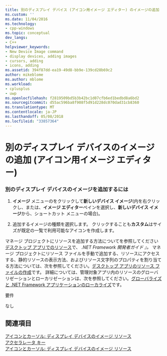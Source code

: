 ```yaml
---
title: 別のディスプレイ デバイス (アイコン用イメージ エディター) のイメージの追加 |Microsoft ドキュメント
ms.custom: ''
ms.date: 11/04/2016
ms.technology:
- cpp-windows
ms.topic: conceptual
dev_langs:
- C++
helpviewer_keywords:
- New Device Image command
- display devices, adding images
- cursors, adding
- icons, adding
ms.assetid: 394f87dd-ea19-49d8-bb9e-139cd28b69c2
author: mikeblome
ms.author: mblome
ms.workload:
- cplusplus
- uwp
ms.openlocfilehash: f2819509bd5b3b42bc1d07cfb6ed1bedbd8a6bd2
ms.sourcegitcommit: d55ac596ba8f908f5d91d228dc070dad31cb8360
ms.translationtype: MT
ms.contentlocale: ja-JP
ms.lasthandoff: 05/08/2018
ms.locfileid: "33857364"
---
```

# <a name="adding-an-image-for-a-different-display-device-image-editor-for-icons"></a>別のディスプレイ デバイスのイメージの追加 (アイコン用イメージ エディター)
### <a name="to-add-an-image-for-a-different-display-device"></a>別のディスプレイ デバイスのイメージを追加するには  
  
1.  **イメージ** メニューのをクリックして**新しいデバイス イメージ**(内を右クリックし、または、**イメージ エディター**ペインを選択し、**新しいデバイス イメージ**から、ショートカット メニューの場合)。  
  
2.  追加するイメージの種類を選択します。 クリックすることも**カスタム**はサイズが既定の一覧で利用可能なアイコンを作成します。  
  
 マネージ プロジェクトにリソースを追加する方法についてを参照してください[デスクトップ アプリでのリソース](/dotnet/framework/resources/index)で、 *.NET Framework 開発者ガイド 』。* マネージ プロジェクトにリソース ファイルを手動で追加する、リソースにアクセスする、静的リソースの表示方法、およびリソース文字列のプロパティを割り当てる方法については、次を参照してください。[デスクトップ アプリのリソース ファイルの作成](/dotnet/framework/resources/creating-resource-files-for-desktop-apps)です。 詳細については、管理対象アプリ内のリソースのグローバリゼーションとローカリゼーションは、次を参照してください。[グローバライズと .NET Framework アプリケーションのローカライズ](/dotnet/standard/globalization-localization/index)です。  
  
 要件  
  
 なし  
  
## <a name="see-also"></a>関連項目  
 [アイコンとカーソル: ディスプレイ デバイスのイメージ リソース](../windows/icons-and-cursors-image-resources-for-display-devices-image-editor-for-icons.md)   
 [アクセラレータ キー](../windows/accelerator-keys-image-editor-for-icons.md)   
 [アイコンとカーソル: ディスプレイ デバイスのイメージ リソース](../windows/icons-and-cursors-image-resources-for-display-devices-image-editor-for-icons.md)

